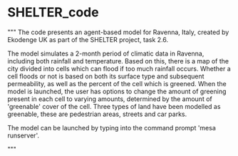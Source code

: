# SHELTER_code
"""
The code presents an agent-based model for Ravenna, Italy, created by Ekodenge UK as part of the SHELTER project, task 2.6.

The model simulates a 2-month period of climatic data in Ravenna, including both rainfall and temperature. Based on this, there is a map of the city 
divided into cells which can flood if too much rainfall occurs. Whether a cell floods or not is based on both its surface type and subsequent 
permeability, as well as the percent of the cell which is greened. When the model is launched, the user has options to change the amount of greening
present in each cell to varying amounts, determined by the amount of 'greenable' cover of the cell. Three types of land have been modelled as greenable,
these are pedestrian areas, streets and car parks. 

The model can be launched by typing into the command prompt 'mesa runserver'. 

"""
